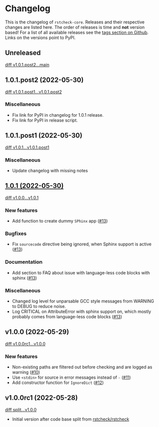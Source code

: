 # Changelog

This is the changelog of `rstcheck-core`. Releases and their respective
changes are listed here. The order of releases is time and **not** version based!
For a list of all available releases see the
[tags section on Github](https://github.com/rstcheck/rstcheck-core/tags).
Links on the versions point to PyPI.

<!-- Valid subcategories
NOTE: please use them in this order.
### BREAKING CHANGES
### New features
### Bugfixes
### Documentation
### Miscellaneous
-->

## Unreleased

[diff v1.0.1.post2...main](https://github.com/rstcheck/rstcheck-core/compare/v1.0.1.post1...main)

## 1.0.1.post2 (2022-05-30)

[diff v1.0.1.post1...v1.0.1.post2](https://github.com/rstcheck/rstcheck-core/compare/v1.0.1.post1...v1.0.1.post2)

### Miscellaneous

- Fix link for PyPI in changelog for 1.0.1 release.
- Fix link for PyPI in release script.

## 1.0.1.post1 (2022-05-30)

[diff v1.0.1...v1.0.1.post1](https://github.com/rstcheck/rstcheck-core/compare/v1.0.1...v1.0.1.post1)

### Miscellaneous

- Update changelog with missing notes

## [1.0.1 (2022-05-30)](https://pypi.org/project/rstcheck-core/1.0.1)

[diff v1.0.0...v1.0.1](https://github.com/rstcheck/rstcheck-core/compare/v1.0.0...v1.0.1)

### New features

- Add function to create dummy `SPhinx` app ([#13](https://github.com/rstcheck/rstcheck-core/pull/13))

### Bugfixes

- Fix `sourcecode` directive being ignored, when Sphinx support is active ([#13](https://github.com/rstcheck/rstcheck-core/pull/13))

### Documentation

- Add section to FAQ about issue with language-less code blocks with sphinx ([#13](https://github.com/rstcheck/rstcheck-core/pull/13))

### Miscellaneous

- Changed log level for unparsable GCC style messages from WARNING to DEBUG to reduce noise.
- Log CRITICAL on AttributeError with sphinx support on, which mostly probably comes from
  language-less code blocks ([#13](https://github.com/rstcheck/rstcheck-core/pull/13))

## v1.0.0 (2022-05-29)

[diff v1.0.0rc1...v1.0.0](https://github.com/rstcheck/rstcheck-core/compare/v1.0.0rc1...v1.0.0)

### New features

- Non-existing paths are filtered out before checking and are logged as warning ([#10](https://github.com/rstcheck/rstcheck-core/pull/10))
- Use `<stdin>` for source in error messages instead of `-` ([#11](https://github.com/rstcheck/rstcheck-core/pull/11))
- Add constructor function for `IgnoreDict` ([#12](https://github.com/rstcheck/rstcheck-core/pull/12))

## v1.0.0rc1 (2022-05-28)

[diff split...v1.0.0](https://github.com/rstcheck/rstcheck-core/compare/split...v1.0.0rc1)

- Initial version after code base split from [rstcheck/rstcheck](https://github.com/rstcheck/rstcheck)
